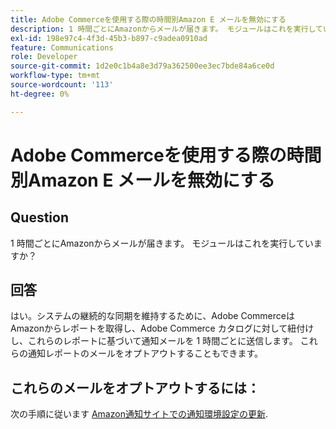 ```yaml
---
title: Adobe Commerceを使用する際の時間別Amazon E メールを無効にする
description: 1 時間ごとにAmazonからメールが届きます。 モジュールはこれを実行していますか？
exl-id: 198e97c4-4f3d-45b3-b897-c9adea0910ad
feature: Communications
role: Developer
source-git-commit: 1d2e0c1b4a8e3d79a362500ee3ec7bde84a6ce0d
workflow-type: tm+mt
source-wordcount: '113'
ht-degree: 0%

---
```


# Adobe Commerceを使用する際の時間別Amazon E メールを無効にする

## Question

1 時間ごとにAmazonからメールが届きます。 モジュールはこれを実行していますか？

## 回答

はい。システムの継続的な同期を維持するために、Adobe CommerceはAmazonからレポートを取得し、Adobe Commerce カタログに対して紐付けし、これらのレポートに基づいて通知メールを 1 時間ごとに送信します。 これらの通知レポートのメールをオプトアウトすることもできます。

## これらのメールをオプトアウトするには：

次の手順に従います [Amazon通知サイトでの通知環境設定の更新](https://sellercentral.amazon.com/gp/help/external/G871).
